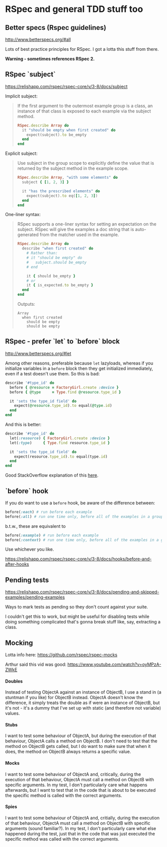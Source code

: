 # RSpec and general TDD stuff too

## Better specs (Rspec guidelines)

<http://www.betterspecs.org/#all>

Lots of best practice principles for RSpec. I got a lotta this stuff from there.

**Warning - sometimes references RSpec 2.**

## RSpec \`subject\`

<https://relishapp.com/rspec/rspec-core/v/3-8/docs/subject>

Implicit subject:
> If the first argument to the outermost example group is a class, an instance of that class is exposed to each example via the subject method.
> ```ruby
> RSpec.describe Array do
>   it "should be empty when first created" do
>     expect(subject).to be_empty
>   end
> end
> ```

Explicit subject:
> Use subject in the group scope to explicitly define the value that is returned by the subject method in the example scope.
> ```ruby
> RSpec.describe Array, "with some elements" do
>   subject { [1, 2, 3] }
> 
>   it "has the prescribed elements" do
>     expect(subject).to eq([1, 2, 3])
>   end
> end
> ```

One-liner syntax:
> RSpec supports a one-liner syntax for setting an expectation on the subject. RSpec will give the examples a doc string that is auto-generated from the matcher used in the example.
> ```ruby
> RSpec.describe Array do
>   describe "when first created" do
>     # Rather than:
>     # it "should be empty" do
>     #   subject.should be_empty
>     # end
> 
>     it { should be_empty }
>     # or
>     it { is_expected.to be_empty }
>   end
> end
> ```
> Outputs:
> ```
> Array
>   when first created
>     should be empty
>     should be empty
> ```

## RSpec - prefer \`let\` to \`before\` block

<http://www.betterspecs.org/#let>

Among other reasons, preferable because `let` lazyloads, whereas if you initialize variables in a `before` block then they get initialized immediately, even if a test doesn't use them. So this is bad:

```ruby
describe '#type_id' do
  before { @resource = FactoryGirl.create :device }
  before { @type     = Type.find @resource.type_id }

  it 'sets the type_id field' do
    expect(@resource.type_id).to equal(@type.id)
  end
end
```

And this is better:

```ruby
describe '#type_id' do
  let(:resource) { FactoryGirl.create :device }
  let(:type)     { Type.find resource.type_id }

  it 'sets the type_id field' do
    expect(resource.type_id).to equal(type.id)
  end
end
```

Good StackOverflow explanation of this [here](https://stackoverflow.com/questions/5359558/when-to-use-rspec-let/5359979#5359979).

## \`before\` hook

If you do want to use a `before` hook, be aware of the difference between:

```ruby
before(:each) # run before each example
before(:all) # run one time only, before all of the examples in a group
```

b.t.w., these are equivalent to

```ruby
before(:example) # run before each example
before(:context) # run one time only, before all of the examples in a group
```

Use whichever you like.

<https://relishapp.com/rspec/rspec-core/v/3-8/docs/hooks/before-and-after-hooks>

## Pending tests

<https://relishapp.com/rspec/rspec-core/v/3-8/docs/pending-and-skipped-examples/pending-examples>

Ways to mark tests as pending so they don't count against your suite.

I couldn't get this to work, but might be useful for disabling tests while doing something complicated that's gonna break stuff like, say, extracting a class.


## Mocking

Lotta info here: <https://github.com/rspec/rspec-mocks>

Arthur said this vid was good: <https://www.youtube.com/watch?v=oyMPzA-ZWkE>

#### Doubles

Instead of testing ObjectA against an instance of ObjectB, I use a stand in (a stuntman if you like) for ObjectB instead. ObjectA doesn't know the difference, it simply treats the double as if were an instance of ObjectB, but it's not - it's a dummy that I've set up with static (and therefore not variable) values.

#### Stubs

I want to test some behaviour of ObjectA, but during the execution of that behaviour, ObjectA calls a method on ObjectB. I don't need to test that the method on ObjectB gets called, but I do want to make sure that when it does, the method on ObjectB always returns a specific value.

#### Mocks

I want to test some behaviour of ObjectA and, critically, during the execution of that behaviour, ObjectA must call a method on ObjectB with specific arguments. In my test, I don't particularly care what happens afterwards, but I want to test that in the code that is about to be executed the specific method is called with the correct arguments.

#### Spies

I want to test some behaviour of ObjectA and, critially, during the execution of that behaviour, ObjectA must call a method on ObjectB with specific arguments (sound familiar?). In my test, I don't particularly care what else happened during the test, just that in the code that was just executed the specific method was called with the correct arguments.
